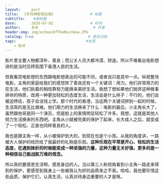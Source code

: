 ```yaml
---
layout:     post                       
title:  《岁月神偷观后感》                # 标题
subtitle:    #副标题
date:       2020-07-02                 # 时间
author:     木水                         # 作者
header-img: img/echoesOfTheRainbow.JPG    
catalog: true                         # 是否归档
tags:                                #标签
    - 影评
---
```

影片里主要人物都淳朴、善良；而公关人员大都冷漠、财迷。所以不难看出电影想讲的是当时压榨氛围下香港人民的生活。

但我看完电影想的东西跟电影想表达的可能不同，或者说只是其中一点。纵观整场电影，主角的家庭给我们的感觉除了善良还有一个关键词：用力。他们非常用力的在生活，他们执着的相信靠努力能换来美好生活。我想了想如果他们抛弃这种做事拼命的特质，改用一种更加轻松的态度生活，生活会是什么样子：不行的，他们会被迫停店，孩子会没钱上学。那个时代的香港，当这两个关键词拼到一起的时候，生活真的是无比艰难。他们用力的生活换来了什么：电影的最后，小主角长大了，虽然跟他哥是同一个演员，但是脸上的表情明显轻松了许多。我想，这就是其他人努力生活换来的东西吧。主角从小就被完美的保护了起来，长大成人之后，就变成了一个轻松、正直也同样善良的人。

我也是跟主角一样，从小被保护到大的，到现在也是个小孩。从我的角度讲，一路被大人保护的经历给了我最好的礼物是乐观。**这种乐观在平常是开心、轻松的生活态度，在遇到挫折的时候能变成一种坚强的力量，这种力量无关好强，更多的是一种相信自己能战胜万难的信念。**

所以真的要感恩生活啊，感恩身边的人。当以第三人称视角看到小主角一路走来得到的保护，更感受到我身上一些被我认为好的品质来之不易。哈哈，我也要珍惜这些品质，保护它们，认真生活，认真对待身边重要的人才是呀。
